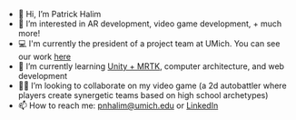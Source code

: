 - 👋 Hi, I’m Patrick Halim
- 👀 I’m interested in AR development, video game development, + much more!
- 💻 I'm currently the president of a project team at UMich. You can see our work [here](https://github.com/CLAWS-UMICH/HOSHI-2021-2022-Release)
- 🤯 I’m currently learning [Unity + MRTK](https://learn.microsoft.com/en-us/windows/mixed-reality/mrtk-unity/mrtk2/?view=mrtkunity-2022-05), computer architecture, and web development
- 👨‍💻 I’m looking to collaborate on my video game (a 2d autobattler where players create synergetic teams based on high school archetypes)
- 📫 How to reach me: [pnhalim@umich.edu](pnhalim@umich.edu) or [LinkedIn](https://www.linkedin.com/in/patrick-halim/) 

<!---
pnhalim/pnhalim is a ✨ special ✨ repository because its `README.md` (this file) appears on your GitHub profile.
You can click the Preview link to take a look at your changes.
--->
